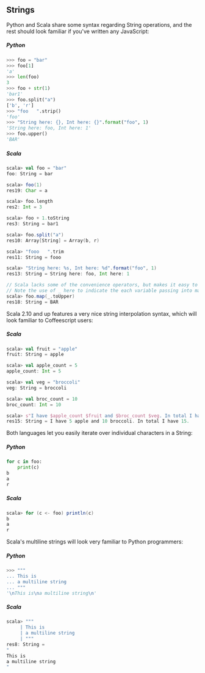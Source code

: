 Strings
-------

Python and Scala share some syntax regarding String operations, and the rest should look familiar if you've written any JavaScript:

##### Python
```python
>>> foo = "bar"
>>> foo[1]
'a'
>>> len(foo)
3
>>> foo + str(1)
'bar1'
>>> foo.split("a")
['b', 'r']
>>> "foo   ".strip()
'foo'
>>> "String here: {}, Int here: {}".format("foo", 1)
'String here: foo, Int here: 1'
>>> foo.upper()
'BAR'
```

##### Scala
```scala
scala> val foo = "bar"
foo: String = bar

scala> foo(1)
res19: Char = a

scala> foo.length
res2: Int = 3

scala> foo + 1.toString
res3: String = bar1

scala> foo.split("a")
res10: Array[String] = Array(b, r)

scala> "fooo   ".trim
res11: String = fooo

scala> "String here: %s, Int here: %d".format("foo", 1)
res13: String = String here: foo, Int here: 1

// Scala lacks some of the convenience operators, but makes it easy to map over strings
// Note the use of _ here to indicate the each variable passing into map.
scala> foo.map(_.toUpper)
res18: String = BAR
```

Scala 2.10 and up features a very nice string interpolation syntax, which will look familiar to Coffeescript users:

##### Scala
```scala
scala> val fruit = "apple"
fruit: String = apple

scala> val apple_count = 5
apple_count: Int = 5

scala> val veg = "broccoli"
veg: String = broccoli

scala> val broc_count = 10
broc_count: Int = 10

scala> s"I have $apple_count $fruit and $broc_count $veg. In total I have ${apple_count + broc_count}."
res15: String = I have 5 apple and 10 broccoli. In total I have 15.
```

Both languages let you easily iterate over individual characters in a String:

##### Python
```python
for c in foo:
    print(c)
b
a
r
```

##### Scala
```scala
scala> for (c <- foo) println(c)
b
a
r
```

Scala's multiline strings will look very familiar to Python programmers:

##### Python
```python
>>> """
... This is
... a multiline string
... """
'\nThis is\na multiline string\n'
```

##### Scala
```scala
scala> """
     | This is
     | a multiline string
     | """
res8: String =
"
This is
a multiline string
"
```
